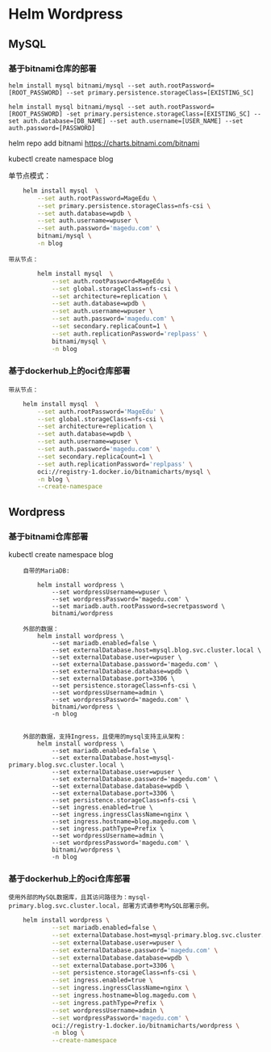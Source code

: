 # Helm Wordpress


## MySQL

### 基于bitnami仓库的部署

    helm install mysql bitnami/mysql --set auth.rootPassword=[ROOT_PASSWORD] --set primary.persistence.storageClass=[EXISTING_SC]

    helm install mysql bitnami/mysql --set auth.rootPassword=[ROOT_PASSWORD] -set primary.persistence.storageClass=[EXISTING_SC] --set auth.database=[DB_NAME] --set auth.username=[USER_NAME] --set auth.password=[PASSWORD]

  helm repo add bitnami https://charts.bitnami.com/bitnami

  kubectl create namespace blog

  单节点模式：
```bash
    helm install mysql  \
        --set auth.rootPassword=MageEdu \
        --set primary.persistence.storageClass=nfs-csi \
        --set auth.database=wpdb \
        --set auth.username=wpuser \
        --set auth.password='magedu.com' \
        bitnami/mysql \
        -n blog
```

    带从节点：
```bash
        helm install mysql  \
            --set auth.rootPassword=MageEdu \
            --set global.storageClass=nfs-csi \
            --set architecture=replication \
            --set auth.database=wpdb \
            --set auth.username=wpuser \
            --set auth.password='magedu.com' \
            --set secondary.replicaCount=1 \
            --set auth.replicationPassword='replpass' \
            bitnami/mysql \
            -n blog
```

### 基于dockerhub上的oci仓库部署

    带从节点：
```bash
    helm install mysql  \
        --set auth.rootPassword='MageEdu' \
        --set global.storageClass=nfs-csi \
        --set architecture=replication \
        --set auth.database=wpdb \
        --set auth.username=wpuser \
        --set auth.password='magedu.com' \
        --set secondary.replicaCount=1 \
        --set auth.replicationPassword='replpass' \
        oci://registry-1.docker.io/bitnamicharts/mysql \
        -n blog \
        --create-namespace
```

## Wordpress
  
### 基于bitnami仓库部署

  kubectl create namespace blog

        自带的MariaDB:

            helm install wordpress \
                --set wordpressUsername=wpuser \
                --set wordpressPassword='magedu.com' \
                --set mariadb.auth.rootPassword=secretpassword \
                bitnami/wordpress

        外部的数据：
            helm install wordpress \
                --set mariadb.enabled=false \
                --set externalDatabase.host=mysql.blog.svc.cluster.local \
                --set externalDatabase.user=wpuser \
                --set externalDatabase.password='magedu.com' \
                --set externalDatabase.database=wpdb \
                --set externalDatabase.port=3306 \
                --set persistence.storageClass=nfs-csi \
                --set wordpressUsername=admin \
                --set wordpressPassword='magedu.com' \
                bitnami/wordpress \
                -n blog


        外部的数据，支持Ingress，且使用的mysql支持主从架构：
            helm install wordpress \
                --set mariadb.enabled=false \
                --set externalDatabase.host=mysql-primary.blog.svc.cluster.local \
                --set externalDatabase.user=wpuser \
                --set externalDatabase.password='magedu.com' \
                --set externalDatabase.database=wpdb \
                --set externalDatabase.port=3306 \
                --set persistence.storageClass=nfs-csi \
                --set ingress.enabled=true \
                --set ingress.ingressClassName=nginx \
                --set ingress.hostname=blog.magedu.com \
                --set ingress.pathType=Prefix \
                --set wordpressUsername=admin \
                --set wordpressPassword='magedu.com' \
                bitnami/wordpress \
                -n blog

### 基于dockerhub上的oci仓库部署

	使用外部的MySQL数据库，且其访问路径为：mysql-primary.blog.svc.cluster.local，部署方式请参考MySQL部署示例。

```bash
    helm install wordpress \
            --set mariadb.enabled=false \
            --set externalDatabase.host=mysql-primary.blog.svc.cluster.local \
            --set externalDatabase.user=wpuser \
            --set externalDatabase.password='magedu.com' \
            --set externalDatabase.database=wpdb \
            --set externalDatabase.port=3306 \
            --set persistence.storageClass=nfs-csi \
            --set ingress.enabled=true \
            --set ingress.ingressClassName=nginx \
            --set ingress.hostname=blog.magedu.com \
            --set ingress.pathType=Prefix \
            --set wordpressUsername=admin \
            --set wordpressPassword='magedu.com' \
            oci://registry-1.docker.io/bitnamicharts/wordpress \
            -n blog \
            --create-namespace
```

